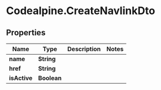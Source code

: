 # Codealpine.CreateNavlinkDto

## Properties

Name | Type | Description | Notes
------------ | ------------- | ------------- | -------------
**name** | **String** |  | 
**href** | **String** |  | 
**isActive** | **Boolean** |  | 


